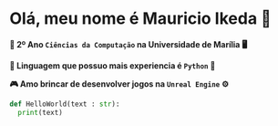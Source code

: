# Olá, meu nome é Mauricio Ikeda 👋

**🔬 2º Ano `Ciências da Computação` na Universidade de Marília 🖥️**

**📖 Linguagem que possuo mais experiencia é `Python` 🐍**

**🎮 Amo brincar de desenvolver jogos na `Unreal Engine` ⚙️**

```python
def HelloWorld(text : str):
  print(text)
```
